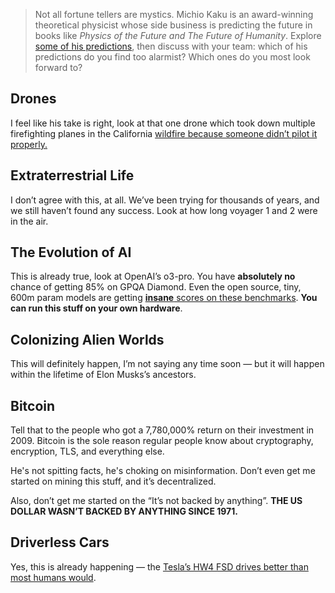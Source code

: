 > Not all fortune tellers are mystics. Michio Kaku is an award-winning theoretical physicist whose side business is predicting the future in books like *Physics of the Future and The Future of Humanity*. Explore [some of his predictions](https://futurism.com/michio-kaku-prominent-futurist-predictions), then discuss with your team: which of his predictions do you find too alarmist? Which ones do you most look forward to?

## Drones

 I feel like his take is right, look at that one drone which took down multiple firefighting planes in the California [wildfire because someone didn’t pilot it properly.](https://apnews.com/article/california-wildfires-los-angeles-guilty-drone-8406f5ed22b73bd597fc6978eba54dc9)
 
## Extraterrestrial Life

 I don’t agree with this, at all. We’ve been trying for thousands of years, and we still haven’t found any success. Look at how long voyager 1 and 2 were in the air.

## The Evolution of AI

This is already true, look at OpenAI’s o3-pro. You have **absolutely no** chance of getting 85% on GPQA Diamond. Even the open source, tiny, 600m param models are getting [**insane** scores on these benchmarks](https://artificialanalysis.ai/?models=o3%2Co3-pro%2Cdeepseek-r1%2Cdeepseek-r1-qwen3-8b%2Cqwen3-0.6b-instruct-reasoning%2Cqwen3-30b-a3b-instruct%2Cqwen3-0.6b-instruct%2Cqwen3-30b-a3b-instruct-reasoning#intelligence-evaluations). **You can run this stuff on your own hardware**.
## Colonizing Alien Worlds

This will definitely happen, I’m not saying any time soon — but it will happen within the lifetime of Elon Musks’s ancestors.

## Bitcoin

Tell that to the people who got a 7,780,000% return on their investment in 2009. Bitcoin is the sole reason regular people know about cryptography, encryption, TLS, and everything else.
 
He's not spitting facts, he's choking on misinformation. Don’t even get me started on mining this stuff, and it’s decentralized.

Also, don’t get me started on the “It’s not backed by anything”. **THE US DOLLAR WASN’T BACKED BY ANYTHING SINCE 1971.**

## Driverless Cars

Yes, this is already happening — the [Tesla’s HW4 FSD drives better than most humans would](https://www.reddit.com/r/TeslaFSD/comments/1h8zxna/dont_forget_to_compare_fsd_to_human_drivers/). 

<!-- I am not an elon fanboy -->